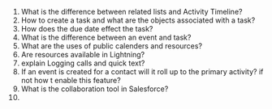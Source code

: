 1. What is the difference between related lists and Activity Timeline?
2. How to create a task and what are the objects associated with a task?
3. How does the due date effect the task?
4. What is the difference between an event and task?
5. What are the uses of public calenders and resources?
6. Are resources available in Lightning?
7. explain Logging calls and quick text?
8. If an event is created for a contact will it roll up to the primary activity? if not how t enable this feature?
9. What is the collaboration tool in Salesforce?
10. 
